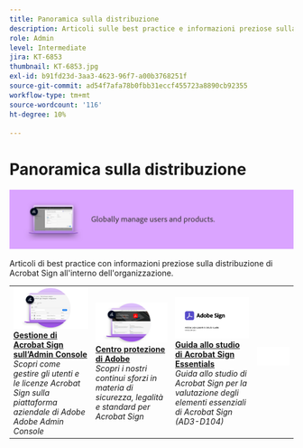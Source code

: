 ```yaml
---
title: Panoramica sulla distribuzione
description: Articoli sulle best practice e informazioni preziose sulla distribuzione di Acrobat Sign
role: Admin
level: Intermediate
jira: KT-6853
thumbnail: KT-6853.jpg
exl-id: b91fd23d-3aa3-4623-96f7-a00b3768251f
source-git-commit: ad54f7afa78b0fbb31eccf455723a8890cb92355
workflow-type: tm+mt
source-wordcount: '116'
ht-degree: 10%

---
```


# Panoramica sulla distribuzione

![Sign Deploy Image](assets/Hero-Deploy.png)

Articoli di best practice con informazioni preziose sulla distribuzione di Acrobat Sign all&#39;interno dell&#39;organizzazione.

<table style="table-layout:fixed">
<tr>
  <td>
    <a href="https://helpx.adobe.com/it/enterprise/using/adobe-sign-for-enterprise.html" target="_blank">
      <img alt="Admin Console" src="assets/Deploy_Admin.png" />
    </a>
    <div>
    <a href="https://helpx.adobe.com/it/enterprise/using/adobe-sign-for-enterprise.html" target="_blank"><strong>Gestione di Acrobat Sign sull’Admin Console</strong></a>
    </div>
    <em>Scopri come gestire gli utenti e le licenze Acrobat Sign sulla piattaforma aziendale di Adobe Adobe Admin Console</em>
    <br>
  </td>
  <td>
    <a href="https://www.adobe.com/trust/document-cloud-security.html" target="_blank">
      <img alt="Centro protezione di Adobe" src="assets/Deploy_Trust.png" />
    </a>
    <div>
    <a href="https://www.adobe.com/trust/document-cloud-security.html" target="_blank"><strong>Centro protezione di Adobe</strong></a>
    </div>
    <em>Scopri i nostri continui sforzi in materia di sicurezza, legalità e standard per Acrobat Sign</em>
    <br>
  </td>
  <td>
    <a href="assets/SignStudyGuide.pdf">
      <img alt="Guida allo studio di Acrobat Sign Essentials" src="assets/SignStudyGuide.png" />
    </a>
    <div>
    <a href="assets/SignStudyGuide.pdf"><strong>Guida allo studio di Acrobat Sign Essentials</strong></a>
    </div>
    <em>Guida allo studio di Acrobat Sign per la valutazione degli elementi essenziali di Acrobat Sign (AD3-D104)</em>
    <br>
  </td>
  <td>
    <img alt="Spaziatore" src="assets/Whitespacer.png" />
    <div>
    <br>
  </td>
</tr>
</table>
